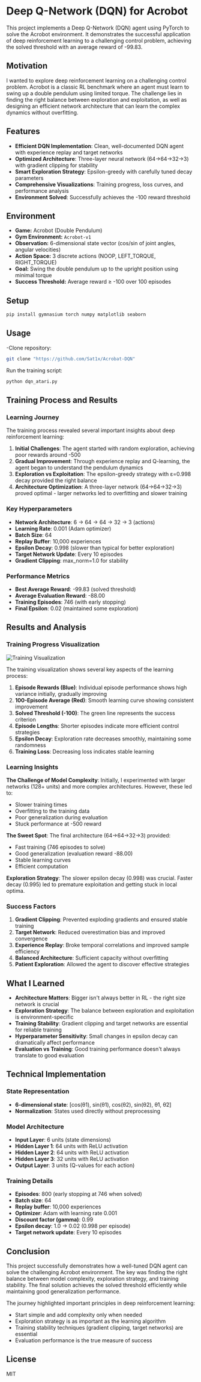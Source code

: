 # Deep Q-Network (DQN) for Acrobot

This project implements a Deep Q-Network (DQN) agent using PyTorch to solve the Acrobot environment. It demonstrates the successful application of deep reinforcement learning to a challenging control problem, achieving the solved threshold with an average reward of -99.83.

## Motivation

I wanted to explore deep reinforcement learning on a challenging control problem. Acrobot is a classic RL benchmark where an agent must learn to swing up a double pendulum using limited torque. The challenge lies in finding the right balance between exploration and exploitation, as well as designing an efficient network architecture that can learn the complex dynamics without overfitting.

## Features

- **Efficient DQN Implementation**: Clean, well-documented DQN agent with experience replay and target networks
- **Optimized Architecture**: Three-layer neural network (64→64→32→3) with gradient clipping for stability
- **Smart Exploration Strategy**: Epsilon-greedy with carefully tuned decay parameters
- **Comprehensive Visualizations**: Training progress, loss curves, and performance analysis
- **Environment Solved**: Successfully achieves the -100 reward threshold

## Environment

- **Game:** Acrobot (Double Pendulum)
- **Gym Environment:** `Acrobot-v1`
- **Observation:** 6-dimensional state vector (cos/sin of joint angles, angular velocities)
- **Action Space:** 3 discrete actions (NOOP, LEFT_TORQUE, RIGHT_TORQUE)
- **Goal:** Swing the double pendulum up to the upright position using minimal torque
- **Success Threshold:** Average reward ≥ -100 over 100 episodes

## Setup

```bash
pip install gymnasium torch numpy matplotlib seaborn
```

## Usage

-Clone repository:
```bash
git clone "https://github.com/Sat1x/Acrobat-DQN"
```

Run the training script:
```bash
python dqn_atari.py
```

## Training Process and Results

### Learning Journey

The training process revealed several important insights about deep reinforcement learning:

1. **Initial Challenges**: The agent started with random exploration, achieving poor rewards around -500
2. **Gradual Improvement**: Through experience replay and Q-learning, the agent began to understand the pendulum dynamics
3. **Exploration vs Exploitation**: The epsilon-greedy strategy with ε=0.998 decay provided the right balance
4. **Architecture Optimization**: A three-layer network (64→64→32→3) proved optimal - larger networks led to overfitting and slower training

### Key Hyperparameters

- **Network Architecture**: 6 → 64 → 64 → 32 → 3 (actions)
- **Learning Rate**: 0.001 (Adam optimizer)
- **Batch Size**: 64
- **Replay Buffer**: 10,000 experiences
- **Epsilon Decay**: 0.998 (slower than typical for better exploration)
- **Target Network Update**: Every 10 episodes
- **Gradient Clipping**: max_norm=1.0 for stability

### Performance Metrics

- **Best Average Reward**: -99.83 (solved threshold)
- **Average Evaluation Reward**: -88.00
- **Training Episodes**: 746 (with early stopping)
- **Final Epsilon**: 0.02 (maintained some exploration)

## Results and Analysis

### Training Progress Visualization

![Training Visualization](dqn_training_visualization.png)

The training visualization shows several key aspects of the learning process:

1. **Episode Rewards (Blue)**: Individual episode performance shows high variance initially, gradually improving
2. **100-Episode Average (Red)**: Smooth learning curve showing consistent improvement
3. **Solved Threshold (-100)**: The green line represents the success criterion
4. **Episode Lengths**: Shorter episodes indicate more efficient control strategies
5. **Epsilon Decay**: Exploration rate decreases smoothly, maintaining some randomness
6. **Training Loss**: Decreasing loss indicates stable learning

### Learning Insights

**The Challenge of Model Complexity**: Initially, I experimented with larger networks (128+ units) and more complex architectures. However, these led to:
- Slower training times
- Overfitting to the training data
- Poor generalization during evaluation
- Stuck performance at -500 reward

**The Sweet Spot**: The final architecture (64→64→32→3) provided:
- Fast training (746 episodes to solve)
- Good generalization (evaluation reward -88.00)
- Stable learning curves
- Efficient computation

**Exploration Strategy**: The slower epsilon decay (0.998) was crucial. Faster decay (0.995) led to premature exploitation and getting stuck in local optima.

### Success Factors

1. **Gradient Clipping**: Prevented exploding gradients and ensured stable training
2. **Target Network**: Reduced overestimation bias and improved convergence
3. **Experience Replay**: Broke temporal correlations and improved sample efficiency
4. **Balanced Architecture**: Sufficient capacity without overfitting
5. **Patient Exploration**: Allowed the agent to discover effective strategies

## What I Learned

- **Architecture Matters**: Bigger isn't always better in RL - the right size network is crucial
- **Exploration Strategy**: The balance between exploration and exploitation is environment-specific
- **Training Stability**: Gradient clipping and target networks are essential for reliable training
- **Hyperparameter Sensitivity**: Small changes in epsilon decay can dramatically affect performance
- **Evaluation vs Training**: Good training performance doesn't always translate to good evaluation

## Technical Implementation

### State Representation
- **6-dimensional state**: [cos(θ1), sin(θ1), cos(θ2), sin(θ2), θ̇1, θ̇2]
- **Normalization**: States used directly without preprocessing

### Model Architecture
- **Input Layer**: 6 units (state dimensions)
- **Hidden Layer 1**: 64 units with ReLU activation
- **Hidden Layer 2**: 64 units with ReLU activation  
- **Hidden Layer 3**: 32 units with ReLU activation
- **Output Layer**: 3 units (Q-values for each action)

### Training Details
- **Episodes**: 800 (early stopping at 746 when solved)
- **Batch size**: 64
- **Replay buffer**: 10,000 experiences
- **Optimizer**: Adam with learning rate 0.001
- **Discount factor (gamma)**: 0.99
- **Epsilon decay**: 1.0 → 0.02 (0.998 per episode)
- **Target network update**: Every 10 episodes

## Conclusion

This project successfully demonstrates how a well-tuned DQN agent can solve the challenging Acrobot environment. The key was finding the right balance between model complexity, exploration strategy, and training stability. The final solution achieves the solved threshold efficiently while maintaining good generalization performance.

The journey highlighted important principles in deep reinforcement learning:
- Start simple and add complexity only when needed
- Exploration strategy is as important as the learning algorithm
- Training stability techniques (gradient clipping, target networks) are essential
- Evaluation performance is the true measure of success

## License

MIT